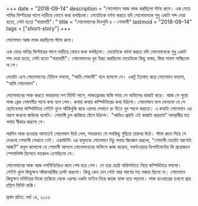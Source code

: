 +++
date = "2018-09-14"
description = "সোলেমান আজ লাঞ্চ করছিলো স্টাফ রুমে। এক মেয়ে পানির ফিল্টারের পাশে দাড়ীয়ে ফোনে কথা বলছিলো। মেয়েটাকে বর্ননা করতে যদি সোলেমানকে শুধু একটা শব্দ দেয়া হতো, সেটা হতো \"মায়াবতী\"।"
title = "সোলেমানের দিনগুলি ৪ - শেফালী"
lastmod = "2018-09-14"
tags = ["short-story"]
+++
 
সোলেমান আজ লাঞ্চ করছিলো স্টাফ রুমে।

এক মেয়ে পানির ফিল্টারের পাশে দাড়ীয়ে ফোনে কথা বলছিলো।
মেয়েটাকে বর্ননা করতে যদি সোলেমানকে শুধু একটা শব্দ দেয়া হতো,
সেটা হতো "মায়াবতী"।
সোলেমানের খুব ইচ্ছা করছিলো মেয়েটাকে কিছু বলার, কিন্ত সাহস পাচ্ছিলো না সে।

মেয়েটা এসে সোলেমানের টেবিলে বসলো, "আমি শেফালী" বলে হাসলো সে।
একটু ইতস্তত করে সোলেমান বললো, "আমি সোলেমান"।

সোলেমানের লাঞ্চ করতে সাধারনত দশ মিনিট লাগে, লাঞ্চব্রেকের বাকি সময় সে অফিসের কাজই করে।
আজ সে পুরো লাঞ্চ ব্রেক শেফালীর সাথে কথা বলে গেল। কথায় কথায় কম্পিউটারের কথা উঠলো।
সোলেমান বলে ফেললো যে সে ছোটবেলায় কম্পিউটারে পেইন্ট খুলে আঁকিবুকি করে এরপর সেখানে রং দিতে খুব পছন্দ করতো।
এ কথাটা সোলেমান এর আগে কখনো কাউকে বলেনি। শেফালী চুল ঝাকিয়ে হেঁসে উঠলো।
"আমিও প্রায়ই এই কাজটা করতাম" অপরাধীর মত গলায় স্বীকার করলো সে।

পরদিন লাঞ্চ হাওয়ার আসতেই সোলেমান উঠে গেল, সাধারনত সে সবকিছু গুছিয়ে তারপর উঠে।
স্টাফ রুমে গিয়ে সে দেখলো শেফালী সেখানে নেই। একাউন্টিং এর বাবুলকে সোলেমান নিচু গলায়
জিজ্ঞেস করলো, "শেফালী মেয়েটা আসেনি আজ?"
বাবুল জানালো যে শেফালী আসলে সোলেমানদের অফিসে কাজ করেনা,
সফটওয়্যার ডিপার্টমেন্টের কি প্রয়োজনে স্পেশালিস্ট হিসেবে গতকাল এসেছিলো সে।

সোলেমানের লাঞ্চ আজ দশমিনিটেরও কমে শেষ হয়ে গেল। সে তার ছোট্ট অফিসটাতে গিয়ে কম্পিউটারে বসলো। পেইন্ট খুলে কিছুক্ষন আঁকাআকিঁর চেস্টা করলো। কিন্তু কেন যেন সেটা আর আগের মত মজার ছিলো না। সোলেমান কিছুক্ষন মনিটরের দিকে তাকিয়ে থেকে এরপর একটা ফাইল নিয়ে কাজে ব্যাস্ত হয়ে পড়লো।
লাঞ্চ হাওয়ারের তখনো প্রায় চল্লিশ মিনিট বাকি।

প্রথম রচিত: মার্চ ১৪, ২০১৬
